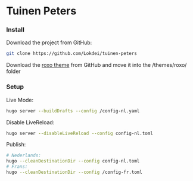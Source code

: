# Tuinen Peters

### Install

Download the project from GitHub:

```sh
git clone https://github.com/Lokdei/tuinen-peters
```

Download the [roxo theme](https://github.com/StaticMania/roxo-hugo) from GitHub and move it into the /themes/roxo/ folder 

### Setup

Live Mode:

```sh
hugo server --buildDrafts --config /config-nl.yaml
```

Disable LiveReload:

```sh
hugo server --disableLiveReload --config config-nl.toml
```

Publish:

```sh
# Nederlands: 
hugo --cleanDestinationDir --config config-nl.toml
# Frans: 
hugo --cleanDestinationDir --config /config-fr.toml
```
